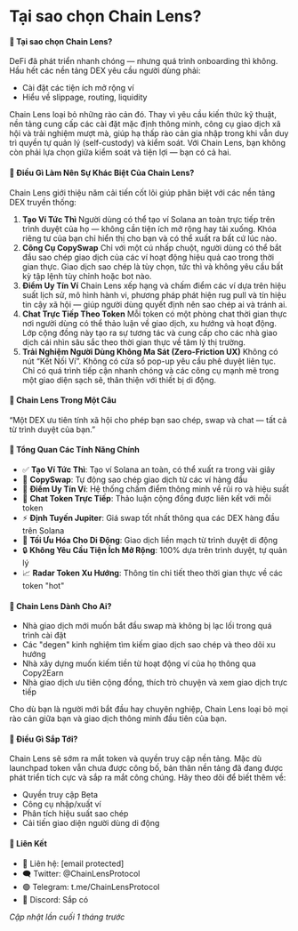 # Tại sao chọn Chain Lens?

#### 🔹 Tại sao chọn Chain Lens?
DeFi đã phát triển nhanh chóng — nhưng quá trình onboarding thì không.
Hầu hết các nền tảng DEX yêu cầu người dùng phải:
- Cài đặt các tiện ích mở rộng ví
- Hiểu về slippage, routing, liquidity

Chain Lens loại bỏ những rào cản đó. Thay vì yêu cầu kiến thức kỹ thuật, nền tảng cung cấp các cài đặt mặc định thông minh, công cụ giao dịch xã hội và trải nghiệm mượt mà, giúp hạ thấp rào cản gia nhập trong khi vẫn duy trì quyền tự quản lý (self-custody) và kiểm soát.
Với Chain Lens, bạn không còn phải lựa chọn giữa kiểm soát và tiện lợi — bạn có cả hai.

#### 🔹 Điều Gì Làm Nên Sự Khác Biệt Của Chain Lens?
Chain Lens giới thiệu năm cải tiến cốt lõi giúp phân biệt với các nền tảng DEX truyền thống:
1.  **Tạo Ví Tức Thì**
    Người dùng có thể tạo ví Solana an toàn trực tiếp trên trình duyệt của họ — không cần tiện ích mở rộng hay tải xuống. Khóa riêng tư của bạn chỉ hiển thị cho bạn và có thể xuất ra bất cứ lúc nào.
2.  **Công Cụ CopySwap**
    Chỉ với một cú nhấp chuột, người dùng có thể bắt đầu sao chép giao dịch của các ví hoạt động hiệu quả cao trong thời gian thực. Giao dịch sao chép là tùy chọn, tức thì và không yêu cầu bất kỳ tập lệnh tùy chỉnh hoặc bot nào.
3.  **Điểm Uy Tín Ví**
    Chain Lens xếp hạng và chấm điểm các ví dựa trên hiệu suất lịch sử, mô hình hành vi, phương pháp phát hiện rug pull và tín hiệu tin cậy xã hội — giúp người dùng quyết định nên sao chép ai và tránh ai.
4.  **Chat Trực Tiếp Theo Token**
    Mỗi token có một phòng chat thời gian thực nơi người dùng có thể thảo luận về giao dịch, xu hướng và hoạt động. Lớp cộng đồng này tạo ra sự tương tác và cung cấp cho các nhà giao dịch cái nhìn sâu sắc theo thời gian thực về tâm lý thị trường.
5.  **Trải Nghiệm Người Dùng Không Ma Sát (Zero-Friction UX)**
    Không có nút “Kết Nối Ví”. Không có cửa sổ pop-up yêu cầu phê duyệt liên tục. Chỉ có quá trình tiếp cận nhanh chóng và các công cụ mạnh mẽ trong một giao diện sạch sẽ, thân thiện với thiết bị di động.

#### 🔹 Chain Lens Trong Một Câu
“Một DEX ưu tiên tính xã hội cho phép bạn sao chép, swap và chat — tất cả từ trình duyệt của bạn.”

#### 🔹 Tổng Quan Các Tính Năng Chính
- ✅ **Tạo Ví Tức Thì**: Tạo ví Solana an toàn, có thể xuất ra trong vài giây
- 🔁 **CopySwap**: Tự động sao chép giao dịch từ các ví hàng đầu
- 🧠 **Điểm Uy Tín Ví**: Hệ thống chấm điểm thông minh về rủi ro và hiệu suất
- 💬 **Chat Token Trực Tiếp**: Thảo luận cộng đồng được liên kết với mỗi token
- ⚡ **Định Tuyến Jupiter**: Giá swap tốt nhất thông qua các DEX hàng đầu trên Solana
- 📱 **Tối Ưu Hóa Cho Di Động**: Giao dịch liền mạch từ trình duyệt di động
- 🔒 **Không Yêu Cầu Tiện Ích Mở Rộng**: 100% dựa trên trình duyệt, tự quản lý
- 📈 **Radar Token Xu Hướng**: Thông tin chi tiết theo thời gian thực về các token "hot"

#### 🔹 Chain Lens Dành Cho Ai?
- Nhà giao dịch mới muốn bắt đầu swap mà không bị lạc lối trong quá trình cài đặt
- Các "degen" kinh nghiệm tìm kiếm giao dịch sao chép và theo dõi xu hướng
- Nhà xây dựng muốn kiếm tiền từ hoạt động ví của họ thông qua Copy2Earn
- Nhà giao dịch ưu tiên cộng đồng, thích trò chuyện và xem giao dịch trực tiếp

Cho dù bạn là người mới bắt đầu hay chuyên nghiệp, Chain Lens loại bỏ mọi rào cản giữa bạn và giao dịch thông minh đầu tiên của bạn.

#### 🔹 Điều Gì Sắp Tới?
Chain Lens sẽ sớm ra mắt token và quyền truy cập nền tảng. Mặc dù launchpad token vẫn chưa được công bố, bản thân nền tảng đã đang được phát triển tích cực và sắp ra mắt công chúng.
Hãy theo dõi để biết thêm về:
- Quyền truy cập Beta
- Công cụ nhập/xuất ví
- Phân tích hiệu suất sao chép
- Cải tiến giao diện người dùng di động

#### 🔹 Liên Kết
- 📩 Liên hệ: [email protected]
- 🗨️ Twitter: @ChainLensProtocol
- 🟢 Telegram: t.me/ChainLensProtocol
- 💬 Discord: Sắp có

*Cập nhật lần cuối 1 tháng trước*
